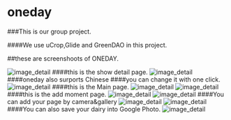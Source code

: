 # oneday
###This is our group project.

####We use uCrop,Glide and GreenDAO in this project.

##these are screenshoots of ONEDAY.

![image_detail](ScreenApp/003.jpg)
####this is the show detail page.
![image_detail](ScreenApp/004.jpg)
####oneday also surports Chinese
####you can change it with one click.
![image_detail](ScreenApp/005.jpg)
####this is the Main page.
![image_detail](ScreenApp/006.jpg)
![image_detail](ScreenApp/016.jpg)
####this is the add moment page.
![image_detail](ScreenApp/008.jpg)
![image_detail](ScreenApp/010.jpg)
####You can add your page by camera&gallery
![image_detail](ScreenApp/009.jpg)
![image_detail](ScreenApp/013.jpg)
####You can also save your dairy into Google Photo.
![image_detail](ScreenApp/014.jpg)




